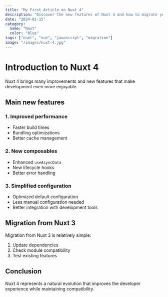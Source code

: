 ```yaml
---
title: "My First Article on Nuxt 4"
description: "Discover the new features of Nuxt 4 and how to migrate your existing project."
date: "2024-01-15"
category:
  name: "Nuxt"
  color: "blue"
tags: ["nuxt", "vue", "javascript", "migration"]
image: "/images/nuxt-4.jpg"
---
```


# Introduction to Nuxt 4

Nuxt 4 brings many improvements and new features that make development even more enjoyable.

## Main new features

### 1. Improved performance
- Faster build times
- Bundling optimizations
- Better cache management

### 2. New composables
- Enhanced `useAsyncData`
- New lifecycle hooks
- Better error handling

### 3. Simplified configuration
- Optimized default configuration
- Less manual configuration needed
- Better integration with development tools

## Migration from Nuxt 3

Migration from Nuxt 3 is relatively simple:

1. Update dependencies
2. Check module compatibility
3. Test existing features

## Conclusion

Nuxt 4 represents a natural evolution that improves the developer experience while maintaining compatibility.
